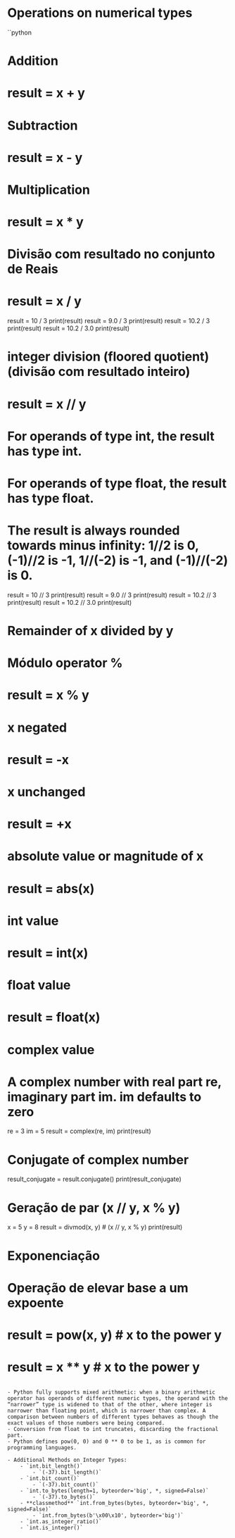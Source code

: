 # Operations on numerical types

``python
# Addition
# result = x + y

# Subtraction
# result = x - y

# Multiplication
# result = x * y

# Divisão com resultado no conjunto de Reais
# result = x / y 
result = 10 / 3
print(result)
result = 9.0 / 3
print(result)
result = 10.2 / 3
print(result)
result = 10.2 / 3.0
print(result)

# integer division (floored quotient) (divisão com resultado inteiro)
# result = x // y
# For operands of type int, the result has type int.
# For operands of type float, the result has type float.
# The result is always rounded towards minus infinity: 1//2 is 0, (-1)//2 is -1, 1//(-2) is -1, and (-1)//(-2) is 0.
result = 10 // 3
print(result)
result = 9.0 // 3
print(result)
result = 10.2 // 3
print(result)
result = 10.2 // 3.0
print(result)

# Remainder of x divided by y
# Módulo operator %
# result = x % y

# x negated
# result = -x

# x unchanged
# result = +x

# absolute value or magnitude of x
# result = abs(x)

# int value
# result = int(x)

# float value
# result = float(x)

# complex value
# A complex number with real part re, imaginary part im. im defaults to zero
re = 3
im = 5
result = complex(re, im)
print(result)

# Conjugate of complex number
result_conjugate = result.conjugate()
print(result_conjugate)

# Geração de par (x // y, x % y)
x = 5
y = 8
result = divmod(x, y) # (x // y, x % y)
print(result)

# Exponenciação
# Operação de elevar base a um expoente
# result = pow(x, y) # x to the power y
# result = x ** y    # x to the power y
```  

- Python fully supports mixed arithmetic: when a binary arithmetic operator has operands of different numeric types, the operand with the “narrower” type is widened to that of the other, where integer is narrower than floating point, which is narrower than complex. A comparison between numbers of different types behaves as though the exact values of those numbers were being compared.
- Conversion from float to int truncates, discarding the fractional part.
- Python defines pow(0, 0) and 0 ** 0 to be 1, as is common for programming languages.

- Additional Methods on Integer Types:
    - `int.bit_length()`
        - `(-37).bit_length()`
    - `int.bit_count()`
        - `(-37).bit_count()`
    - `int.to_bytes(length=1, byteorder='big', *, signed=False)`
        - `(-37).to_bytes()`
    - **classmethod** `int.from_bytes(bytes, byteorder='big', *, signed=False)`
        - `int.from_bytes(b'\x00\x10', byteorder='big')`
    - `int.as_integer_ratio()`
    - `int.is_integer()`
```
